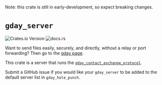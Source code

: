 Note: this crate is still in early-development, so expect breaking changes.

# `gday_server`
![Crates.io Version](https://img.shields.io/crates/v/gday_server) ![docs.rs](https://img.shields.io/docsrs/gday_server)

Want to send files easily, securely, and directly, without a relay or port forwarding?
Then go to the [gday page](/gday/README.md).

This crate is a server that runs the [`gday_contact_exchange_protocol`](/gday_contact_exchange_protocol/).

Submit a GitHub issue if you would like your `gday_server` to be added to the
default server list in `gday_hole_punch`.